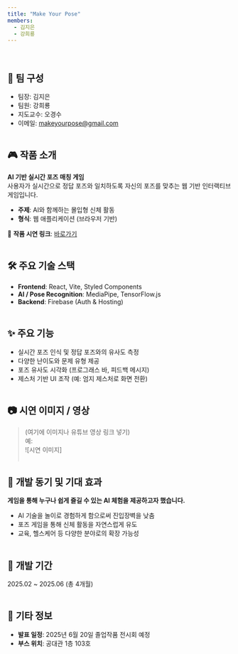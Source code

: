 ```yaml
---
title: "Make Your Pose"
members:
  - 김지은
  - 강희룡
---
```


<br>

## 👥 팀 구성

- 팀장: 김지은
- 팀원: 강희룡
- 지도교수: 오경수
- 이메일: [makeyourpose@gmail.com](mailto:makeyourpose@gmail.com)
<br><br>
  

## 🎮 작품 소개

**AI 기반 실시간 포즈 매칭 게임**  
사용자가 실시간으로 정답 포즈와 일치하도록 자신의 포즈를 맞추는 웹 기반 인터랙티브 게임입니다.

- **주제**: AI와 함께하는 몰입형 신체 활동
- **형식**: 웹 애플리케이션 (브라우저 기반)

🔗 **작품 시연 링크**: [바로가기](#)
<br><br>


## 🛠️ 주요 기술 스택

- **Frontend**: React, Vite, Styled Components
- **AI / Pose Recognition**: MediaPipe, TensorFlow.js
- **Backend**: Firebase (Auth & Hosting)
<br><br>


## ✨ 주요 기능

- 실시간 포즈 인식 및 정답 포즈와의 유사도 측정
- 다양한 난이도와 문제 유형 제공
- 포즈 유사도 시각화 (프로그래스 바, 피드백 메시지)
- 제스처 기반 UI 조작 (예: 엄지 제스처로 화면 전환)
<br><br>


## 📷 시연 이미지 / 영상

> (여기에 이미지나 유튜브 영상 링크 넣기)  
> 예:  
> ![시연 이미지]
<br><br>


## 📝 개발 동기 및 기대 효과

**게임을 통해 누구나 쉽게 즐길 수 있는 AI 체험을 제공하고자 했습니다.**

- AI 기술을 놀이로 경험하게 함으로써 진입장벽을 낮춤
- 포즈 게임을 통해 신체 활동을 자연스럽게 유도
- 교육, 헬스케어 등 다양한 분야로의 확장 가능성
<br><br>


## 📅 개발 기간

2025.02 ~ 2025.06 (총 4개월)
<br><br>


## 📣 기타 정보

- **발표 일정**: 2025년 6월 20일 졸업작품 전시회 예정
- **부스 위치**: 공대관 1층 103호
<br><br>
